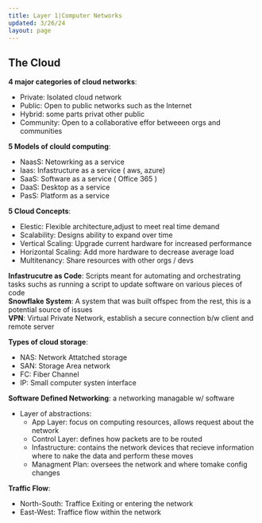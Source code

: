 ```yaml
---
title: Layer 1|Computer Networks
updated: 3/26/24
layout: page
---
```


## The Cloud

**4 major categories of cloud networks**:

- Private: Isolated cloud network
- Public: Open to public networks such as the Internet
- Hybrid: some parts privat other public
- Community: Open to a collaborative effor betweeen orgs and communities

**5 Models of clould computing**:

- NaasS: Netowrking as a service
- Iaas: Infastructure as a service ( aws, azure)
- SaaS: Software as a service ( Office 365 )
- DaaS: Desktop as a service
- PasS: Platform as a service

**5 Cloud Concepts**:

- Elestic: Flexible architecture,adjust to meet real time demand
- Scalability: Designs ability to expand over time
- Vertical Scaling: Upgrade current hardware for increased performance
- Horizontal Scaling: Add more hardware to decrease average load
- Multitenancy: Share resources with other orgs / devs

**Infastrucutre as Code**: Scripts meant for automating and orchestrating tasks suchs as running a script to update software on various pieces of code  
**Snowflake System**: A system that was built offspec from the rest, this is a potential source of issues  
**VPN**: Virtual Private Network, establish a secure connection b/w client and remote server

**Types of cloud storage**:

- NAS: Network Attatched storage
- SAN: Storage Area network
- FC: Fiber Channel
- IP: Small computer systen interface

**Software Defined Networking**: a networking managable w/ software

- Layer of abstractions:
  - App Layer: focus on computing resources, allows request about the network
  - Control Layer: defines how packets are to be routed
  - Infastructure: contains the network devices that recieve information where to nake the data and perform these moves
  - Managment Plan: oversees the network and where tomake config changes

**Traffic Flow**:

- North-South: Traffice Exiting or entering the network
- East-West: Traffice flow within the network
